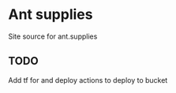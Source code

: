 # Ant supplies
Site source for ant.supplies

## TODO
Add tf for and deploy actions to deploy to bucket